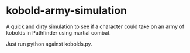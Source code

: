 # kobold-army-simulation
A quick and dirty simulation to see if a character could take on an army of kobolds in Pathfinder using martial combat.

Just run python against kobolds.py.
